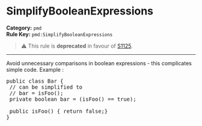 # SimplifyBooleanExpressions
**Category:** `pmd`<br/>
**Rule Key:** `pmd:SimplifyBooleanExpressions`<br/>
> :warning: This rule is **deprecated** in favour of [S1125](https://rules.sonarsource.com/java/RSPEC-1125).

-----

Avoid unnecessary comparisons in boolean expressions - this complicates simple code. Example :
<pre>
public class Bar {
 // can be simplified to
 // bar = isFoo();
 private boolean bar = (isFoo() == true);

 public isFoo() { return false;}
}
</pre>

